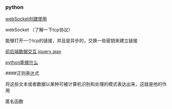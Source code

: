 ### python

[webSocket创建使用](http://blog.csdn.net/alajl/article/details/47215521)

webSocket  （了解一下tcp协议）

能够打开一个tcp的链接，并且是异步的，交换一些密钥来建立链接

 [前后端数据交互 jquery  ajax](http://www.jianshu.com/p/4350065bdffe)
 
 
 [python能做什么](http://www.tuicool.com/articles/2eA3mqY)
 
 
####正则表达式

将这些文本或者数据以某种可被计算机识别和处理的模式表达出来，这就是他的作用

匿名函数